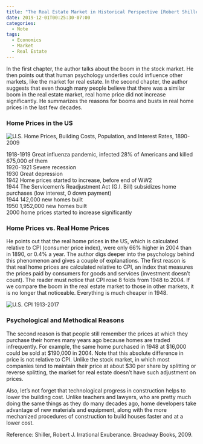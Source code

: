 ```yaml
---
title: "The Real Estate Market in Historical Perspective [Robert Shiller]"
date: 2019-12-01T00:25:30-07:00
categories:
  - Note
tags:
  - Economics
  - Market
  - Real Estate
---
```

In the first chapter, the author talks about the boom in the stock market. He then points out that human psychology underlies could influence other markets, like the market for real estate. In the second chapter, the author suggests that even though many people believe that there was a similar boom in the real estate market, real home price did not increase significantly. He summarizes the reasons for booms and busts in real home prices in the last few decades.

### Home Prices in the US
![U.S. Home Prices, Building Costs, Population, and Interest Rates, 1890-2009](https://blogassetsstorage.blob.core.windows.net/images/us-home-prices-building-costs-population-and-interest-rates-1890-2009.png)

1918-1919 Great influenza pandemic, infected 28% of Americans and killed 675,000 of them<br/>
1920-1921 Severe recession<br/>
1930 Great depression<br/>
1942 Home prices started to increase, before end of WW2<br/>
1944 The Servicemen’s Readjustment Act (G.I. Bill) subsidizes home purchases (low interest, 0 down payment)<br/>
1944 142,000 new homes built<br/>
1950 1,952,000 new homes built<br/>
2000 home prices started to increase significantly<br/>

### Home Prices vs. Real Home Prices
He points out that the real home prices in the US, which is calculated relative to CPI (consumer price index), were only 66% higher in 2004 than in 1890, or 0.4% a year. The author digs deeper into the psychology behind this phenomenon and gives a couple of explanations. 
The first reason is that real home prices are calculated relative to CPI, an index that measures the prices paid by consumers for goods and services (investment doesn’t count). The reader must notice that CPI rose 8 folds from 1948 to 2004. If we compare the boom in the real estate market to those in other markets, it is no longer that noticeable. Everything is much cheaper in 1948.

![U.S. CPI 1913-2017](https://blogassetsstorage.blob.core.windows.net/images/us-cpi-1913-2017.svg)

### Psychological and Methodical Reasons
The second reason is that people still remember the prices at which they purchase their homes many years ago because homes are traded infrequently. For example, the same home purchased in 1948 at $16,000 could be sold at $190,000 in 2004. Note that this absolute difference in price is not relative to CPI. Unlike the stock market, in which most companies tend to maintain their price at about $30 per share by splitting or reverse splitting, the market for real estate doesn’t have such adjustment on prices. 

Also, let’s not forget that technological progress in construction helps to lower the building cost. Unlike teachers and lawyers, who are pretty much doing the same things as they do many decades ago, home developers take advantage of new materials and equipment, along with the more mechanized procedures of construction to build houses faster and at a lower cost. 


Reference:
Shiller, Robert J. Irrational Exuberance. Broadway Books, 2009.
